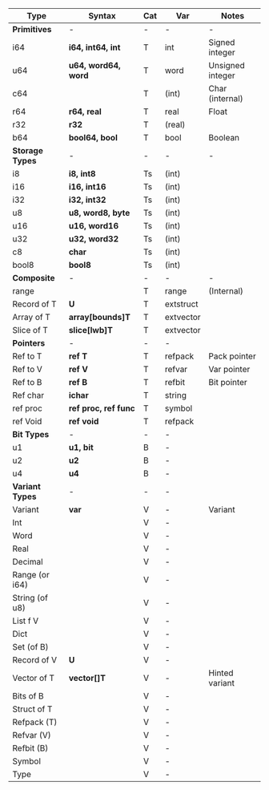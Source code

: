 Type       | Syntax            |  Cat  | Var      |  Notes
---        | ---               |  ---  | ---      | ---
**Primitives**  | -     |  -  | -      | -
i64        | **i64, int64, int**   | T |     int      |   Signed integer
u64        | **u64, word64, word** | T |     word     |  Unsigned integer
c64        |                  | T |     (int)    |   Char (internal)
r64        |**r64, real**         | T |     real     |   Float
r32        |**r32**               | T |     (real)   |
b64        |**bool64, bool**      | T |     bool     |   Boolean
**Storage Types**     |  -  | -      | - | -
i8         |**i8, int8**          | Ts|     (int) |
i16        |**i16, int16**        | Ts|     (int) |
i32        |**i32, int32**        | Ts|     (int) |
u8         |**u8, word8, byte**   | Ts|     (int) |
u16        |**u16, word16**       | Ts|     (int) |
u32        |**u32, word32**       | Ts|     (int) |
c8         |**char**              | Ts|     (int) |
bool8      |**bool8**            | Ts|     (int) |
**Composite**    |  -  | -      | - | -
range      |                  | T |     range   |    (Internal)
Record of T|**U**                 | T |     extstruct |
Array of T |**array[bounds]T**    | T |     extvector |
Slice of T |**slice[lwb]T**       | T |     extvector |
**Pointers**    |  -  | -      | - |
Ref to T   |**ref T**             | T |     refpack  |   Pack pointer
Ref to V   |**ref V**             | T |     refvar   |   Var pointer
Ref to B   |**ref B**             | T |     refbit   |   Bit pointer
Ref char   |**ichar**             | T |     string   |
ref proc   |**ref proc, ref func**| T |     symbol |
ref Void   |**ref void**          | T |     refpack |
**Bit Types**   |  -  | -      | - |
u1         |**u1, bit**           | B |     - |
u2         |**u2**                | B |     - |
u4         |**u4**                | B |     - |
**Variant Types**   |  -  | -      | - |
Variant    |**var**               | V |     -      |     Variant
Int        |                  | V |     - |
Word       |                  | V |     - |
Real       |                  | V |     - |
Decimal    |                  | V |     - |
Range  (or i64)     |                  | V |     - |
String (of u8)    |                  | V |     - |
List f V   |                  | V |     - |
Dict       |                  | V |     - |
Set (of B)        |                  | V |     - |
Record of V     |**U**                 | V |     - |
Vector of T     |**vector[]T**         | V |     - |     Hinted variant
Bits of B       |                  | V |     - |
Struct of T     |                  | V |     - |
Refpack (T)   |                  | V |     - |
Refvar (V)    |                  | V |     - |
Refbit (B)    |                  | V |     - |
Symbol     |                  | V |     - |
Type       |                  | V |     - |
